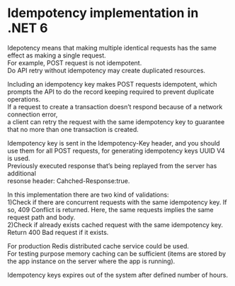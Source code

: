 # Idempotency implementation in .NET 6

Idepotency means that making multiple identical requests has the same effect as making a single request.  
For example, POST request is not idempotent.  
Do API retry without idempotency may create duplicated resources.  

Including an idempotency key makes POST requests idempotent, which prompts the API to do the record keeping required to prevent duplicate operations.   
If a request to create a transaction doesn’t respond because of a network connection error,  
a client can retry the request with the same idempotency key to guarantee that no more than one transaction is created.  


Idempotency key is sent in the Idempotency-Key header, and you should use them for all POST requests, for generating idempotency keys UUID V4 is used.  
Previously executed response that’s being replayed from the server has additional   
resonse header: Cahched-Response:true.  

In this implementation there are two kind of validations:  
1)Check if there are concurrent requests with the same idempotency key.
If so, 409 Conflict is returned.
Here, the same requests implies the same request path and body.  
2)Check if already exists cached request with the same idempotency key.   
Return 400 Bad request if it exists.  

For production Redis distributed cache service could be used.  
For testing purpose memory caching can be sufficient (items are stored by the app instance on the server where the app is running).  

Idempotency keys expires out of the system after defined number of hours.
